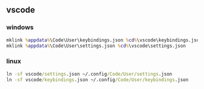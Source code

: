 ## vscode

### windows

```cmd
mklink %appdata%\Code\User\keybindings.json %cd%\vscode\keybindings.json
mklink %appdata%\Code\User\settings.json %cd%\vscode\settings.json
```

### linux

```cmd
ln -sf vscode/settings.json ~/.config/Code/User/settings.json
ln -sf vscode/keybindings.json ~/.config/Code/User/keybindings.json
```
